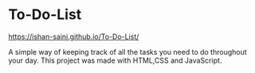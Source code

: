 # To-Do-List
https://ishan-saini.github.io/To-Do-List/

A simple way of keeping track of all the tasks you need to do throughout your day. This project was made with HTML,CSS and JavaScript.
